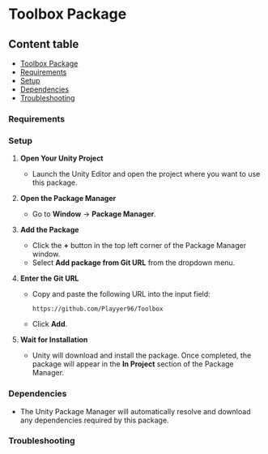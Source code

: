 # Toolbox Package

## Content table

- [Toolbox Package](#toolbox-package)
- [Requirements](#requirements)
- [Setup](#setup)
- [Dependencies](#dependencies)
- [Troubleshooting](#troubleshooting)

### Requirements

### Setup
1. **Open Your Unity Project**
    - Launch the Unity Editor and open the project where you want to use this package.

2. **Open the Package Manager**
    - Go to **Window** → **Package Manager**.

3. **Add the Package**
    - Click the **+** button in the top left corner of the Package Manager window.
    - Select **Add package from Git URL** from the dropdown menu.

4. **Enter the Git URL**
    - Copy and paste the following URL into the input field:
      ```plaintext
      https://github.com/Playyer96/Toolbox
      ```
    - Click **Add**.

5. **Wait for Installation**
    - Unity will download and install the package. Once completed, the package will appear in the **In Project** section of the Package Manager.

### Dependencies
- The Unity Package Manager will automatically resolve and download any dependencies required by this package.

### Troubleshooting